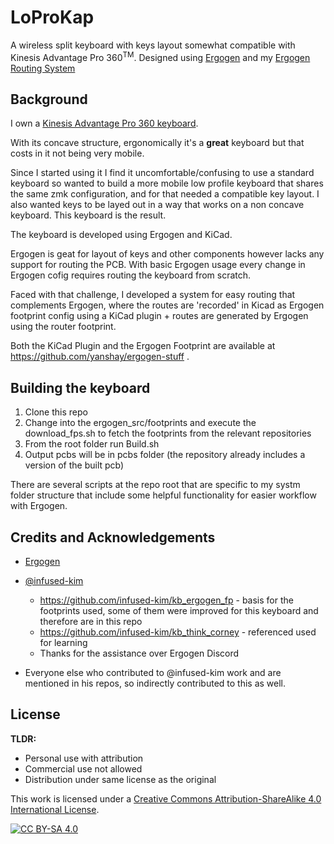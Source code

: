 # LoProKap

A wireless split keyboard with keys layout somewhat compatible with Kinesis Advantage Pro 360<sup>TM</sup>.
Designed using [Ergogen](https://ergogen.xyz/) and my [Ergogen Routing System](https://github.com/yanshay/ergogen-stuff)

## Background

I own a [Kinesis Advantage Pro 360 keyboard](https://kinesis-ergo.com/shop/adv360pro/). 

With its concave structure, ergonomically it's a **great** keyboard but that costs in it not being very mobile.

Since I started using it I find it uncomfortable/confusing to use a standard keyboard so wanted to build a more mobile low profile keyboard that shares the same zmk configuration, and for that needed a compatible key layout. I also wanted keys to be layed out in a way that works on a non concave keyboard. This keyboard is the result.

The keyboard is developed using Ergogen and KiCad.

Ergogen is geat for layout of keys and other components however lacks any support for routing the PCB. With basic Ergogen usage every change in Ergogen cofig requires routing the keyboard from scratch.

Faced with that challenge, I developed a system for easy routing that complements Ergogen, where the routes are 'recorded' in Kicad as Ergogen footprint config using a KiCad plugin + routes are generated by Ergogen using the router footprint.

Both the KiCad Plugin and the Ergogen Footprint are available at https://github.com/yanshay/ergogen-stuff .

## Building the keyboard

1. Clone this repo
2. Change into the ergogen_src/footprints and execute the download_fps.sh to fetch the footprints from the relevant repositories
3. From the root folder run Build.sh
4. Output pcbs will be in pcbs folder (the repository already includes a version of the built pcb)

There are several scripts at the repo root that are specific to my systm folder structure that include some helpful functionality for easier workflow with Ergogen.

## Credits and Acknowledgements
- [Ergogen](https://ergogen.xyz/)

- [@infused-kim](https://github.com/infused-kim)
  - https://github.com/infused-kim/kb_ergogen_fp - basis for the footprints used, some of them were improved for this keyboard and therefore are in this repo
  - https://github.com/infused-kim/kb_think_corney - referenced used for learning
  - Thanks for the assistance over Ergogen Discord

- Everyone else who contributed to @infused-kim work and are mentioned in his repos, so indirectly contributed to this as well.

## License

**TLDR:**

- Personal use with attribution
- Commercial use not allowed
- Distribution under same license as the original

This work is licensed under a
[Creative Commons Attribution-ShareAlike 4.0 International License][cc-by-sa].

[![CC BY-SA 4.0][cc-by-sa-image]][cc-by-sa]

[cc-by-sa]: http://creativecommons.org/licenses/by-sa/4.0/
[cc-by-sa-image]: https://licensebuttons.net/l/by-sa/4.0/88x31.png
[cc-by-sa-shield]: https://img.shields.io/badge/License-CC%20BY--SA%204.0-lightgrey.svg


